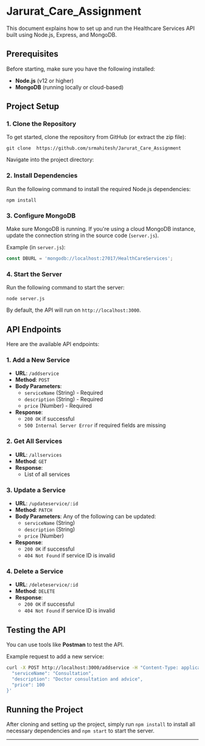 # Jarurat_Care_Assignment

This document explains how to set up and run the Healthcare Services API built using Node.js, Express, and MongoDB.

## Prerequisites

Before starting, make sure you have the following installed:
- **Node.js** (v12 or higher)
- **MongoDB** (running locally or cloud-based)

## Project Setup

### 1. Clone the Repository

To get started, clone the repository from GitHub (or extract the zip file):

```
git clone  https://github.com/srmahitesh/Jarurat_Care_Assignment
```

Navigate into the project directory:


### 2. Install Dependencies

Run the following command to install the required Node.js dependencies:

```
npm install
```

### 3. Configure MongoDB

Make sure MongoDB is running. If you're using a cloud MongoDB instance, update the connection string in the source code (`server.js`).

Example (in `server.js`):
```js
const DBURL = 'mongodb://localhost:27017/HealthCareServices';
```

### 4. Start the Server

Run the following command to start the server:

```
node server.js
```

By default, the API will run on `http://localhost:3000`.

## API Endpoints

Here are the available API endpoints:

### 1. Add a New Service
- **URL**: `/addservice`
- **Method**: `POST`
- **Body Parameters**:
  - `serviceName` (String) - Required
  - `description` (String) - Required
  - `price` (Number) - Required
- **Response**:
  - `200 OK` if successful
  - `500 Internal Server Error` if required fields are missing

### 2. Get All Services
- **URL**: `/allservices`
- **Method**: `GET`
- **Response**: 
  - List of all services

### 3. Update a Service
- **URL**: `/updateservice/:id`
- **Method**: `PATCH`
- **Body Parameters**: Any of the following can be updated:
  - `serviceName` (String)
  - `description` (String)
  - `price` (Number)
- **Response**:
  - `200 OK` if successful
  - `404 Not Found` if service ID is invalid

### 4. Delete a Service
- **URL**: `/deleteservice/:id`
- **Method**: `DELETE`
- **Response**:
  - `200 OK` if successful
  - `404 Not Found` if service ID is invalid



## Testing the API

You can use tools like **Postman** to test the API.

Example request to add a new service:
```bash
curl -X POST http://localhost:3000/addservice -H "Content-Type: application/json" -d '{
  "serviceName": "Consultation",
  "description": "Doctor consultation and advice",
  "price": 100
}'
```

## Running the Project

After cloning and setting up the project, simply run `npm install` to install all necessary dependencies and `npm start` to start the server.

---
